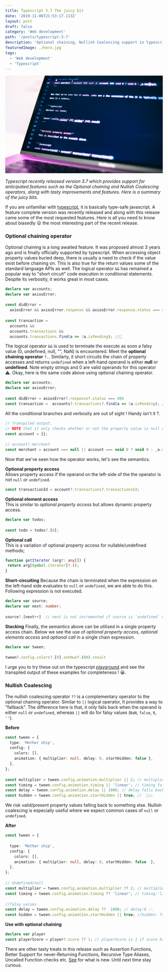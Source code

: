 ```yaml
---
title: Typescript 3.7 The juicy bit
date: '2019-11-06T21:53:17.113Z'
layout: post
draft: false
category: 'Web development'
path: '/posts/typescript-3-7'
description: 'Optional chaining, Nullish Coalescing support in typescript 3.7'
featuredImage: ./hero.jpg
tags:
  - 'Web development'
  - 'Typescript'
---
```


![Typescript playground](./hero.jpg)

_Typescript recently released version 3.7 which provides support for anticipated features such as the
Optional chaining and Nullish Coalescing operators, along with tasty improvements and features.
Here is a summary of the juicy bits._

If you are unfamiliar with [typescript](https://github.com/microsoft/TypeScript), it is basically type-safe javascript.
A feature complete version was recently released and along with this release came some of the most requested features.
Here is all you need to know about biasedly 😛 the most interesting part of the recent release.

### Optional chaining operator

Optional chaining is a long awaited feature. It was proposed almost 3 years ago and is finally officially supported by typescript.
When accessing object property values buried deep, there is usually a need to check if the value exist before chaining on.
This is also true for the return values some of the standard language APIs as well. The logical operator `&&` has remained a popular way to "short circuit"
code execution in conditional statements. Despite its verbosity, it works great in most cases.

```typescript
declare var accounts;
declare var axiosError;

const didError =
  axiosError && axiosError.response && axiosError.response.status === 404;

const transaction =
  accounts &&
  accounts.transactions &&
  accounts.transactions.find(a => !a.isPending); //😬
```

The logical operator `&&` is used to terminate the execute as soon a falsy value (0, undefined, null, "", NaN) is encountered.
Meet the **optional chaining operator** `?.`. Similarly, it short circuits the chain of property accesses and returns `undefined` when a left-hand operand is either
**null** or **undefined**. Note empty strings and 0 are valid operands for this operator ⚠️.
Okay, here is the same code above using optional chaining operator.

```typescript
declare var accounts;
declare var axiosError;

const didError = axiosError?.response?.status === 404
const transaction =  accounts?.transactions?.find(a => !a.isPending); // Hello there gorgeous 😄.
```

All the conditional branches and verbosity are out of sight ! Handy isn't it ?.

```javascript
// Transpiled output.
// NOTE that it only checks whether or not the property value is null or undefined (void 0)
const account = {};

// account?.merchant
const merchant = account === null || account === void 0 ? void 0 : _a.merchant;
```

Now that we've seen how the operator works, let's see the semantics.

**Optional property access**<br />
Allows property access if the operand on the left-side of the the operator is not `null` or `undefined`.

```javascript
const transactionId = account?.transactions?.transactionsId;
```

**Optional element access** <br />
This is similar to _optional property access_ but allows dynamic property access.

```typescript
declare var todos;

const todo = todos?.[0];
```

**Optional call** <br />
This is a variation of optional property access for nullable/undefined methods;

```typescript
function getIterator (arg?: any[]) {
 return arg[Symbol.iterator]?.();
}
```

**Short-circuiting**
Because the chain is terminated when the expression on the left-hand side evaluates to `null` or `undefined`, we are able to do this.
Following expression is not executed.

```typescript
declare var source;
declare var next: number;

source?.[next++]  // next is not incremented if source is `undefined` or `null`
```

**Stacking**
Finally, the semantics above can be utilised in a single property access chain. Below we see the use of
_optional property access_, _optional elements access_ and _optional call_ in a single chain expression.

```typescript
declare var tween;

tween?.config.colors?.[0].setHue?.(60).result
```

I urge you to try these out on the typescript [playground](./https://www.typescriptlang.org/play/index.html)
and see the transpiled output of these examples for completeness ! 😀.

### Nullish Coalescing

The nullish coalescing operator `??` is a complementary operator to the optional chaining operator.
Similar to `||` logical operator, It provides a way to "fallback". The difference here is that,
it only falls back when the operand is either `null` or `undefined`, whereas `||` will do for falsy values (`NaN`, `false`, `0`, `''`).

**Before**

```typescript
const tween = {
  type: 'Mother ship',
  config: {
    colors: [],
    animation: { multiplier: null, delay: 0, startHidden: false },
  },
};

const multiplier = tween.config.animation.multiplier || 2; // multiplier falls back to 2
const timing = tween.config.animation.timing || 'linear'; // timing falls back to 'linear'
const delay = tween.config.animation.delay || 1000; // delay falls back to 1000 😬⚠️.
const hidden = tween.config.animation.startHidden || true; //  😬⚠️.
```

We risk valid/present property values falling back to something else. Nullish coalescing is especially
useful where we expect common cases of `null` or `undefined`.

**After**

```typescript
const tween = {

  type: 'Mother ship',
  config: {
    colors: [],
    animation: { multiplier: null, delay: 0, startHidden: false  },
  },
};

// Undefined/null
const multiplier = tween.config.animation.multiplier ?? 2; // multiplier:2
const timing = tween.config.animation.timing ?? 'linear'; // timing:'linear'

//falsy values
const delay = tween.config.animation.delay ??  1000; // delay:0 ✅.
const hidden = tween.config.animation.startHidden || true; //hidden: false ✅.
```

**Use with optional chaining**

```typescript
declare var player
const playerScore = player?.score ?? 1; // playerScore is 1 if score has value  null or undefined. 0 is a valid score !.
```

There are other tasty treats in this release such as Assertion Functions, Better Support for never-Returning Functions,
Recursive Type Aliases, Uncalled Function checks etc. [See](https://www.typescriptlang.org/docs/handbook/release-notes/typescript-3-7.html)
for what is new. Until next time stay curious.
